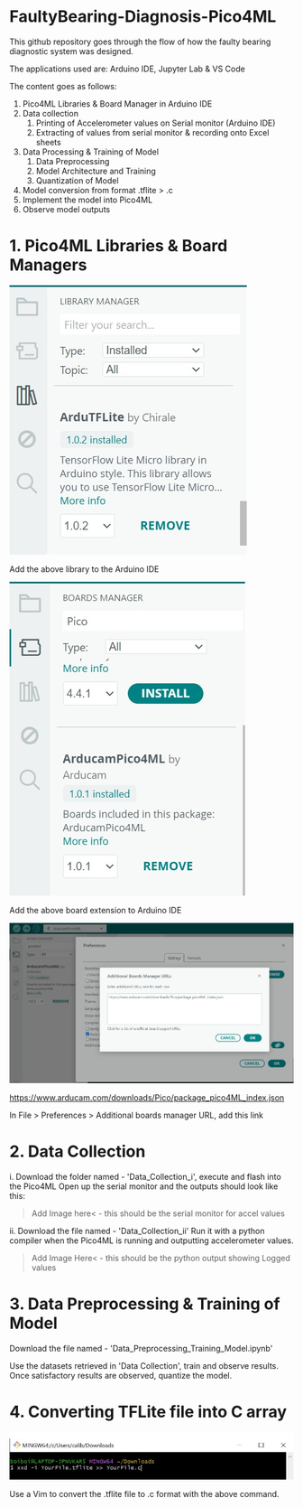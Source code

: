 # FaultyBearing-Diagnosis-Pico4ML
This github repository goes through the flow of how the faulty bearing diagnostic system was designed.

The applications used are: Arduino IDE, Jupyter Lab & VS Code

The content goes as follows:
1. Pico4ML Libraries & Board Manager in Arduino IDE
2. Data collection
    1. Printing of Accelerometer values on Serial monitor (Arduino IDE)
    2. Extracting of values from serial monitor & recording onto Excel sheets
3. Data Processing & Training of Model
    1. Data Preprocessing
    2. Model Architecture and Training
    3. Quantization of Model
4. Model conversion from format .tflite > .c
5. Implement the model into Pico4ML
6. Observe model outputs

# 1. Pico4ML Libraries & Board Managers
![Alt text](Arduino_Images/Arduino_Lib.jpg)

Add the above library to the Arduino IDE

![Alt text](Arduino_Images/Arduino_Board.jpg)

Add the above board extension to Arduino IDE

![Alt text](Arduino_Images/Arduino_Pref.jpg)

https://www.arducam.com/downloads/Pico/package_pico4ML_index.json

In File > Preferences > Additional boards manager URL, add this link

# 2. Data Collection
i. Download the folder named - 'Data_Collection_i', execute and flash into the Pico4ML
Open up the serial monitor and the outputs should look like this:
>Add Image here< - this should be the serial monitor for accel values

ii. Download the file named - 'Data_Collection_ii'
Run it with a python compiler when the Pico4ML is running and outputting accelerometer values.
>Add Image Here< - this should be the python output showing Logged values

# 3. Data Preprocessing & Training of Model
Download the file named - 'Data_Preprocessing_Training_Model.ipynb'

Use the datasets retrieved in 'Data Collection', train and observe results.
Once satisfactory results are observed, quantize the model.

# 4. Converting TFLite file into C array
<img src="Arduino_Images/TFliteToCArray.jpg" alt="Alt text" width="600"/>

Use a Vim to convert the .tflite file to .c format with the above command.
